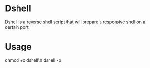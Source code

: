 # Dshell
Dshell is a reverse shell script that will prepare a responsive shell on a certain port
# Usage
chmod +x dshell\n
dshell -p <PORT>

